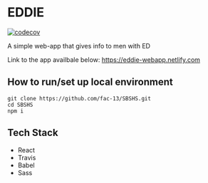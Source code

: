 # EDDIE

[![codecov](https://codecov.io/gh/fac-13/SBSHS/branch/master/graph/badge.svg)](https://codecov.io/gh/fac-13/SBSHS)

A simple web-app that gives info to men with ED

Link to the app availbale below:
https://eddie-webapp.netlify.com

## How to run/set up local environment

```
git clone https://github.com/fac-13/SBSHS.git
cd SBSHS
npm i
```

## Tech Stack

- React
- Travis
- Babel
- Sass
